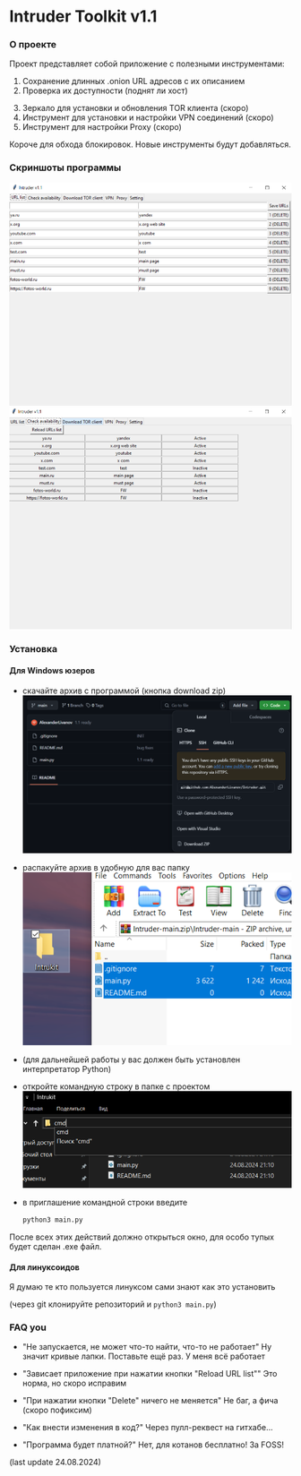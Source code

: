# Intruder Toolkit v1.1

### О проекте

Проект представляет собой приложение с полезными инструментами:
1) Сохранение длинных .onion URL адресов с их описанием
2) Проверка их доступности (поднят ли хост)
3. Зеркало для установки и обновления TOR клиента (скоро)
4. Инструмент для установки и настройки VPN соединений (скоро)
5. Инструмент для настройки Proxy (скоро)

Короче для обхода блокировок.
Новые инструменты будут добавляться.

### Скриншоты программы
![alt text](img/image-2.png)
![alt text](img/image.png)

### Установка
#### Для Windows юзеров
- скачайте архив с программой (кнопка download zip)
 ![alt text](img/image-1.png)

- распакуйте архив в удобную для вас папку
![alt text](img/image-3.png)

- (для дальнейшей работы у вас должен быть установлен интерпретатор Python)

- откройте командную строку в папке с проектом
![alt text](img/image-4.png)

- в приглашение командной строки введите 
    ```python
    python3 main.py
    ```
После всех этих действий должно открыться окно, для особо тупых будет сделан .exe файл. 

#### Для линуксоидов
Я думаю те кто пользуется линуксом сами знают как это установить

(через git клонируйте репозиторий и `python3 main.py`)

### FAQ you
- "Не запускается, не может что-то найти, что-то не работает"
    Ну значит кривые лапки. Поставьте ещё раз. У меня всё работает

- "Зависает приложение при нажатии кнопки "Reload URL list""
    Это норма, но скоро исправим

- "При нажатии кнопки "Delete" ничего не меняется"
    Не баг, а фича (скоро пофиксим)

- "Как внести изменения в код?"
    Через пулл-реквест на гитхабе...

- "Программа будет платной?"
    Нет, для котанов бесплатно! За FOSS!

(last update 24.08.2024)
